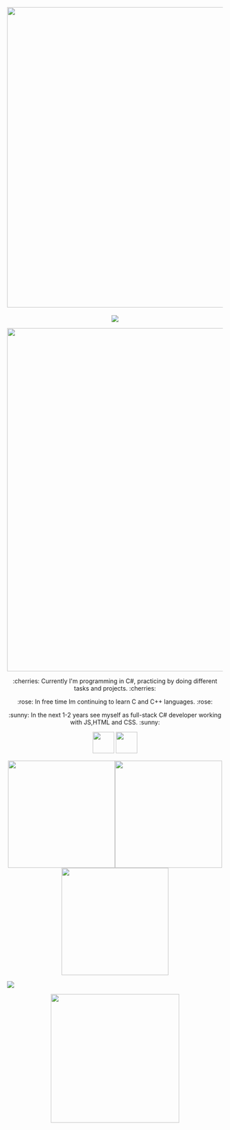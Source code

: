 
<h2 align="center"><img src= "https://github.com/dvurukaya/README.md/assets/127424944/e1d6c7d1-625d-4a6d-ab75-1cea38a7bf4f" width='700'></h2>
<div align="center">
    <p><img src="https://github.com/dvurukaya/dvurukaya/assets/127424944/770794d7-c3c7-4baa-9e75-8e9e00539bf2"></p>
    <img src ="https://64.media.tumblr.com/3febc8bb6f8868bff84af293f9d8e3ae/069ad3bd06f6fa24-e4/s500x750/89e54bf898db55754a9bae49be4f8832aaf92425.gifv" width='800'>
</div>
<div align="center">
    <p> :cherries: Currently I'm programming in C#, practicing by doing different tasks and projects. :cherries:</p>
    <p> :rose: In free time Im continuing to learn C and C++ languages. :rose:</p>
    <p> :sunny: In the next 1-2 years see myself as full-stack C# developer working with JS,HTML and CSS. :sunny: </p>
    <p><img src="https://github.com/dvurukaya/dvurukaya/assets/127424944/5e89c150-867d-47d6-b376-2d117871700a" width='50'>
    <img src="https://github.com/dvurukaya/dvurukaya/assets/127424944/4033786a-70e5-4f65-bf51-d515841665b7" width='50'></p>
</div>

<div align="center">
    <p><img src= "https://github.com/dvurukaya/README.md/assets/127424944/ff8d05fe-f5f1-44b3-a96c-2b136ac343dc" width='250'><img src=              "https://github.com/dvurukaya/README.md/assets/127424944/ff8d05fe-f5f1-44b3-a96c-2b136ac343dc" width='250'><img src=    "https://github.com/dvurukaya/README.md/assets/127424944/ff8d05fe-f5f1-44b3-a96c-2b136ac343dc" width='250'>
    </p>
</div>

<div>
    <p><img src ="https://www.codewars.com/users/dvurukaya/badges/small"></p>
</div>

<div id="imageButtom" align='center'>
    <p><img src= "https://github.com/dvurukaya/README.md/assets/127424944/989df760-86df-4e93-a38c-c3189bd006e3" width='300'></p>
</div>

